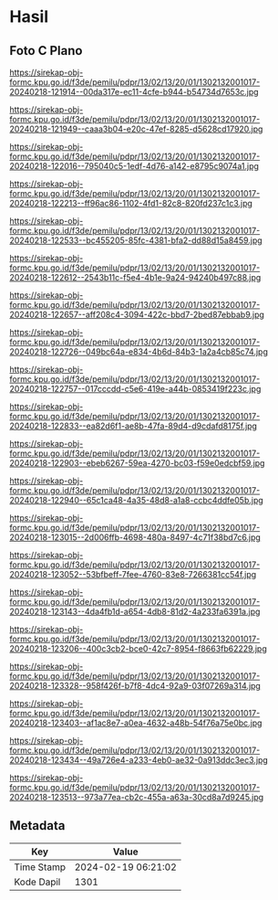 # Hasil

## Foto C Plano

https://sirekap-obj-formc.kpu.go.id/f3de/pemilu/pdpr/13/02/13/20/01/1302132001017-20240218-121914--00da317e-ec11-4cfe-b944-b54734d7653c.jpg

https://sirekap-obj-formc.kpu.go.id/f3de/pemilu/pdpr/13/02/13/20/01/1302132001017-20240218-121949--caaa3b04-e20c-47ef-8285-d5628cd17920.jpg

https://sirekap-obj-formc.kpu.go.id/f3de/pemilu/pdpr/13/02/13/20/01/1302132001017-20240218-122016--795040c5-1edf-4d76-a142-e8795c9074a1.jpg

https://sirekap-obj-formc.kpu.go.id/f3de/pemilu/pdpr/13/02/13/20/01/1302132001017-20240218-122213--ff96ac86-1102-4fd1-82c8-820fd237c1c3.jpg

https://sirekap-obj-formc.kpu.go.id/f3de/pemilu/pdpr/13/02/13/20/01/1302132001017-20240218-122533--bc455205-85fc-4381-bfa2-dd88d15a8459.jpg

https://sirekap-obj-formc.kpu.go.id/f3de/pemilu/pdpr/13/02/13/20/01/1302132001017-20240218-122612--2543b11c-f5e4-4b1e-9a24-94240b497c88.jpg

https://sirekap-obj-formc.kpu.go.id/f3de/pemilu/pdpr/13/02/13/20/01/1302132001017-20240218-122657--aff208c4-3094-422c-bbd7-2bed87ebbab9.jpg

https://sirekap-obj-formc.kpu.go.id/f3de/pemilu/pdpr/13/02/13/20/01/1302132001017-20240218-122726--049bc64a-e834-4b6d-84b3-1a2a4cb85c74.jpg

https://sirekap-obj-formc.kpu.go.id/f3de/pemilu/pdpr/13/02/13/20/01/1302132001017-20240218-122757--017cccdd-c5e6-419e-a44b-0853419f223c.jpg

https://sirekap-obj-formc.kpu.go.id/f3de/pemilu/pdpr/13/02/13/20/01/1302132001017-20240218-122833--ea82d6f1-ae8b-47fa-89d4-d9cdafd8175f.jpg

https://sirekap-obj-formc.kpu.go.id/f3de/pemilu/pdpr/13/02/13/20/01/1302132001017-20240218-122903--ebeb6267-59ea-4270-bc03-f59e0edcbf59.jpg

https://sirekap-obj-formc.kpu.go.id/f3de/pemilu/pdpr/13/02/13/20/01/1302132001017-20240218-122940--65c1ca48-4a35-48d8-a1a8-ccbc4ddfe05b.jpg

https://sirekap-obj-formc.kpu.go.id/f3de/pemilu/pdpr/13/02/13/20/01/1302132001017-20240218-123015--2d006ffb-4698-480a-8497-4c71f38bd7c6.jpg

https://sirekap-obj-formc.kpu.go.id/f3de/pemilu/pdpr/13/02/13/20/01/1302132001017-20240218-123052--53bfbeff-7fee-4760-83e8-7266381cc54f.jpg

https://sirekap-obj-formc.kpu.go.id/f3de/pemilu/pdpr/13/02/13/20/01/1302132001017-20240218-123143--4da4fb1d-a654-4db8-81d2-4a233fa6391a.jpg

https://sirekap-obj-formc.kpu.go.id/f3de/pemilu/pdpr/13/02/13/20/01/1302132001017-20240218-123206--400c3cb2-bce0-42c7-8954-f8663fb62229.jpg

https://sirekap-obj-formc.kpu.go.id/f3de/pemilu/pdpr/13/02/13/20/01/1302132001017-20240218-123328--958f426f-b7f8-4dc4-92a9-03f07269a314.jpg

https://sirekap-obj-formc.kpu.go.id/f3de/pemilu/pdpr/13/02/13/20/01/1302132001017-20240218-123403--af1ac8e7-a0ea-4632-a48b-54f76a75e0bc.jpg

https://sirekap-obj-formc.kpu.go.id/f3de/pemilu/pdpr/13/02/13/20/01/1302132001017-20240218-123434--49a726e4-a233-4eb0-ae32-0a913ddc3ec3.jpg

https://sirekap-obj-formc.kpu.go.id/f3de/pemilu/pdpr/13/02/13/20/01/1302132001017-20240218-123513--973a77ea-cb2c-455a-a63a-30cd8a7d9245.jpg


## Metadata

| Key        | Value               |
| ---------- | ------------------- |
| Time Stamp | 2024-02-19 06:21:02 |
| Kode Dapil | 1301                |




